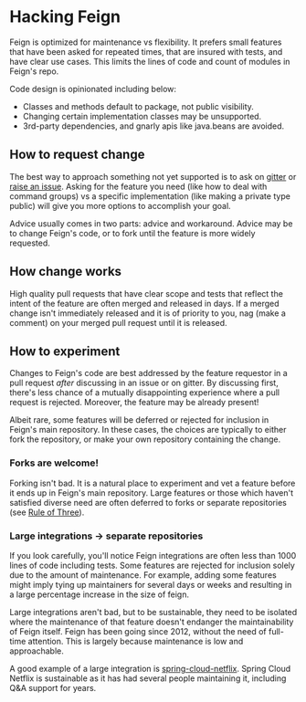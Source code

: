 # Hacking Feign
Feign is optimized for maintenance vs flexibility. It prefers small
features that have been asked for repeated times, that are insured with
tests, and have clear use cases. This limits the lines of code and count
of modules in Feign's repo.

Code design is opinionated including below:

* Classes and methods default to package, not public visibility.
* Changing certain implementation classes may be unsupported.
* 3rd-party dependencies, and gnarly apis like java.beans are avoided.

## How to request change
The best way to approach something not yet supported is to ask on
[gitter](https://gitter.im/OpenFeign/feign) or [raise an issue](https://github.com/OpenFeign/feign/issues).
Asking for the feature you need (like how to deal with command groups)
vs a specific implementation (like making a private type public) will
give you more options to accomplish your goal.

Advice usually comes in two parts: advice and workaround. Advice may be 
to change Feign's code, or to fork until the feature is more widely
requested.

## How change works
High quality pull requests that have clear scope and tests that reflect
the intent of the feature are often merged and released in days. If a
merged change isn't immediately released and it is of priority to you,
nag (make a comment) on your merged pull request until it is released.

## How to experiment
Changes to Feign's code are best addressed by the feature requestor in a
pull request *after* discussing in an issue or on gitter. By discussing
first, there's less chance of a mutually disappointing experience where
a pull request is rejected. Moreover, the feature may be already present!

Albeit rare, some features will be deferred or rejected for inclusion in
Feign's main repository. In these cases, the choices are typically to
either fork the repository, or make your own repository containing the
change.

### Forks are welcome!
Forking isn't bad. It is a natural place to experiment and vet a feature
before it ends up in Feign's main repository. Large features or those
which haven't satisfied diverse need are often deferred to forks or
separate repositories (see [Rule of Three](http://blog.codinghorror.com/rule-of-three/)).

### Large integrations -> separate repositories
If you look carefully, you'll notice Feign integrations are often less
than 1000 lines of code including tests. Some features are rejected for
inclusion solely due to the amount of maintenance. For example, adding
some features might imply tying up maintainers for several days or weeks
and resulting in a large percentage increase in the size of feign.

Large integrations aren't bad, but to be sustainable, they need to be
isolated where the maintenance of that feature doesn't endanger the
maintainability of Feign itself. Feign has been going since 2012, without
the need of full-time attention. This is largely because maintenance is
low and approachable.

A good example of a large integration is [spring-cloud-netflix](https://github.com/spring-cloud/spring-cloud-netflix/tree/master/spring-cloud-netflix-core/src/main/java/org/springframework/cloud/netflix/feign).
Spring Cloud Netflix is sustainable as it has had several people
maintaining it, including Q&A support for years.
